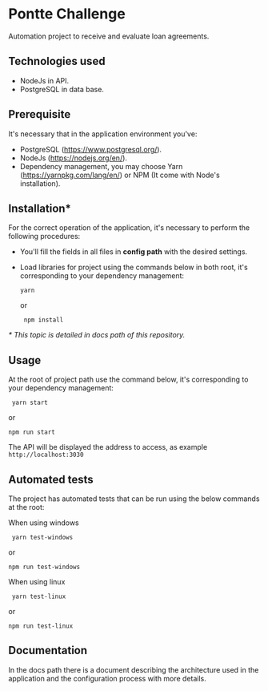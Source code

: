 # Pontte Challenge
Automation project to receive and evaluate loan agreements.

## Technologies used
- NodeJs in API.
- PostgreSQL in data base.

## Prerequisite
It's necessary that in the application environment you've:<br>
- PostgreSQL (https://www.postgresql.org/).
- NodeJs (https://nodejs.org/en/).
- Dependency management, you may choose Yarn (https://yarnpkg.com/lang/en/) or NPM (It come with Node's installation).

## Installation*
For the correct operation of the application, it's necessary to perform the following procedures:<br>
- You'll fill the fields in all files in **config path** with the desired settings.
- Load libraries for project using the commands below in both root, it's corresponding to your dependency management:

      yarn

    or

       npm install

*&#42; This topic is detailed in docs path of this repository.*

## Usage
At the root of project path use the command below, it's corresponding to your dependency management:

     yarn start
or

    npm run start
The API will be displayed the address to access, as example ```http://localhost:3030```

## Automated tests
The project has automated tests that can be run using the below commands at the root:<br>

When using windows

     yarn test-windows
or

    npm run test-windows
When using linux

     yarn test-linux
or

    npm run test-linux


## Documentation
In the docs path there is a document describing the architecture used in the application and the configuration process with more details.
